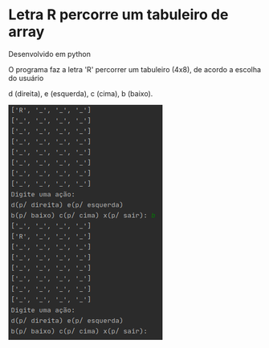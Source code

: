 # Letra R percorre um tabuleiro de array
Desenvolvido em python

O programa faz a letra 'R' percorrer um tabuleiro (4x8), de acordo a escolha do usuário

d (direita), e (esquerda), c (cima), b (baixo).

![alt text](https://github.com/humana42/Letra-percorre-array-python/blob/main/tabuleiro_R.png)
